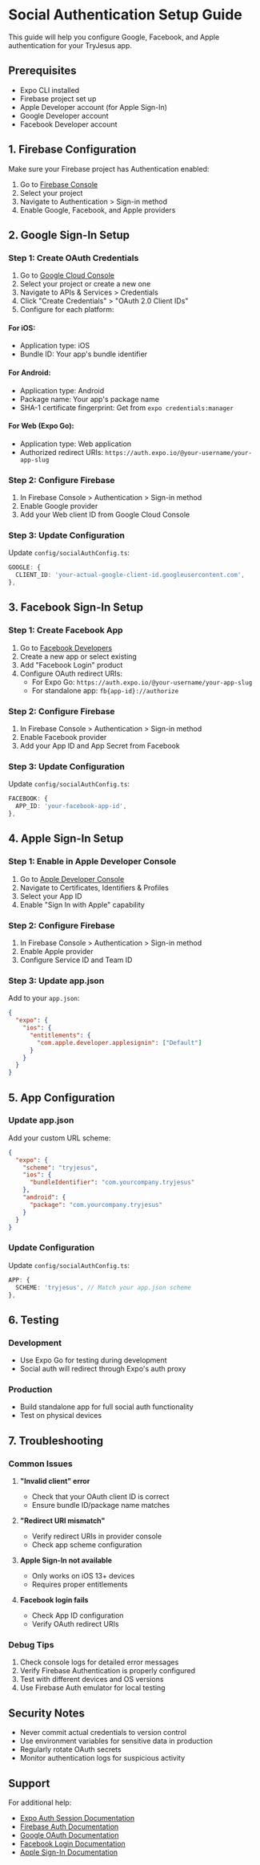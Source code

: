 # Social Authentication Setup Guide

This guide will help you configure Google, Facebook, and Apple authentication for your TryJesus app.

## Prerequisites

- Expo CLI installed
- Firebase project set up
- Apple Developer account (for Apple Sign-In)
- Google Developer account
- Facebook Developer account

## 1. Firebase Configuration

Make sure your Firebase project has Authentication enabled:

1. Go to [Firebase Console](https://console.firebase.google.com/)
2. Select your project
3. Navigate to Authentication > Sign-in method
4. Enable Google, Facebook, and Apple providers

## 2. Google Sign-In Setup

### Step 1: Create OAuth Credentials
1. Go to [Google Cloud Console](https://console.cloud.google.com/)
2. Select your project or create a new one
3. Navigate to APIs & Services > Credentials
4. Click "Create Credentials" > "OAuth 2.0 Client IDs"
5. Configure for each platform:

#### For iOS:
- Application type: iOS
- Bundle ID: Your app's bundle identifier

#### For Android:
- Application type: Android
- Package name: Your app's package name
- SHA-1 certificate fingerprint: Get from `expo credentials:manager`

#### For Web (Expo Go):
- Application type: Web application
- Authorized redirect URIs: `https://auth.expo.io/@your-username/your-app-slug`

### Step 2: Configure Firebase
1. In Firebase Console > Authentication > Sign-in method
2. Enable Google provider
3. Add your Web client ID from Google Cloud Console

### Step 3: Update Configuration
Update `config/socialAuthConfig.ts`:
```typescript
GOOGLE: {
  CLIENT_ID: 'your-actual-google-client-id.googleusercontent.com',
},
```

## 3. Facebook Sign-In Setup

### Step 1: Create Facebook App
1. Go to [Facebook Developers](https://developers.facebook.com/)
2. Create a new app or select existing
3. Add "Facebook Login" product
4. Configure OAuth redirect URIs:
   - For Expo Go: `https://auth.expo.io/@your-username/your-app-slug`
   - For standalone app: `fb{app-id}://authorize`

### Step 2: Configure Firebase
1. In Firebase Console > Authentication > Sign-in method
2. Enable Facebook provider
3. Add your App ID and App Secret from Facebook

### Step 3: Update Configuration
Update `config/socialAuthConfig.ts`:
```typescript
FACEBOOK: {
  APP_ID: 'your-facebook-app-id',
},
```

## 4. Apple Sign-In Setup

### Step 1: Enable in Apple Developer Console
1. Go to [Apple Developer Console](https://developer.apple.com/)
2. Navigate to Certificates, Identifiers & Profiles
3. Select your App ID
4. Enable "Sign In with Apple" capability

### Step 2: Configure Firebase
1. In Firebase Console > Authentication > Sign-in method
2. Enable Apple provider
3. Configure Service ID and Team ID

### Step 3: Update app.json
Add to your `app.json`:
```json
{
  "expo": {
    "ios": {
      "entitlements": {
        "com.apple.developer.applesignin": ["Default"]
      }
    }
  }
}
```

## 5. App Configuration

### Update app.json
Add your custom URL scheme:
```json
{
  "expo": {
    "scheme": "tryjesus",
    "ios": {
      "bundleIdentifier": "com.yourcompany.tryjesus"
    },
    "android": {
      "package": "com.yourcompany.tryjesus"
    }
  }
}
```

### Update Configuration
Update `config/socialAuthConfig.ts`:
```typescript
APP: {
  SCHEME: 'tryjesus', // Match your app.json scheme
},
```

## 6. Testing

### Development
- Use Expo Go for testing during development
- Social auth will redirect through Expo's auth proxy

### Production
- Build standalone app for full social auth functionality
- Test on physical devices

## 7. Troubleshooting

### Common Issues

1. **"Invalid client" error**
   - Check that your OAuth client ID is correct
   - Ensure bundle ID/package name matches

2. **"Redirect URI mismatch"**
   - Verify redirect URIs in provider console
   - Check app scheme configuration

3. **Apple Sign-In not available**
   - Only works on iOS 13+ devices
   - Requires proper entitlements

4. **Facebook login fails**
   - Check App ID configuration
   - Verify OAuth redirect URIs

### Debug Tips

1. Check console logs for detailed error messages
2. Verify Firebase Authentication is properly configured
3. Test with different devices and OS versions
4. Use Firebase Auth emulator for local testing

## Security Notes

- Never commit actual credentials to version control
- Use environment variables for sensitive data in production
- Regularly rotate OAuth secrets
- Monitor authentication logs for suspicious activity

## Support

For additional help:
- [Expo Auth Session Documentation](https://docs.expo.dev/guides/authentication/)
- [Firebase Auth Documentation](https://firebase.google.com/docs/auth)
- [Google OAuth Documentation](https://developers.google.com/identity/protocols/oauth2)
- [Facebook Login Documentation](https://developers.facebook.com/docs/facebook-login/)
- [Apple Sign-In Documentation](https://developer.apple.com/sign-in-with-apple/)